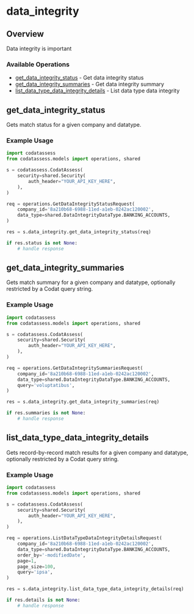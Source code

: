 # data_integrity

## Overview

Data integrity is important

### Available Operations

* [get_data_integrity_status](#get_data_integrity_status) - Get data integrity status
* [get_data_integrity_summaries](#get_data_integrity_summaries) - Get data integrity summary
* [list_data_type_data_integrity_details](#list_data_type_data_integrity_details) - List data type data integrity

## get_data_integrity_status

Gets match status for a given company and datatype.

### Example Usage

```python
import codatassess
from codatassess.models import operations, shared

s = codatassess.CodatAssess(
    security=shared.Security(
        auth_header="YOUR_API_KEY_HERE",
    ),
)

req = operations.GetDataIntegrityStatusRequest(
    company_id='8a210b68-6988-11ed-a1eb-0242ac120002',
    data_type=shared.DataIntegrityDataType.BANKING_ACCOUNTS,
)

res = s.data_integrity.get_data_integrity_status(req)

if res.status is not None:
    # handle response
```

## get_data_integrity_summaries

Gets match summary for a given company and datatype, optionally restricted by a Codat query string.

### Example Usage

```python
import codatassess
from codatassess.models import operations, shared

s = codatassess.CodatAssess(
    security=shared.Security(
        auth_header="YOUR_API_KEY_HERE",
    ),
)

req = operations.GetDataIntegritySummariesRequest(
    company_id='8a210b68-6988-11ed-a1eb-0242ac120002',
    data_type=shared.DataIntegrityDataType.BANKING_ACCOUNTS,
    query='voluptatibus',
)

res = s.data_integrity.get_data_integrity_summaries(req)

if res.summaries is not None:
    # handle response
```

## list_data_type_data_integrity_details

Gets record-by-record match results for a given company and datatype, optionally restricted by a Codat query string.

### Example Usage

```python
import codatassess
from codatassess.models import operations, shared

s = codatassess.CodatAssess(
    security=shared.Security(
        auth_header="YOUR_API_KEY_HERE",
    ),
)

req = operations.ListDataTypeDataIntegrityDetailsRequest(
    company_id='8a210b68-6988-11ed-a1eb-0242ac120002',
    data_type=shared.DataIntegrityDataType.BANKING_ACCOUNTS,
    order_by='-modifiedDate',
    page=1,
    page_size=100,
    query='ipsa',
)

res = s.data_integrity.list_data_type_data_integrity_details(req)

if res.details is not None:
    # handle response
```
